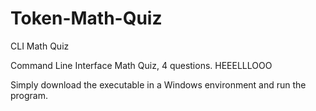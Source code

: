 # Token-Math-Quiz
CLI Math Quiz

Command Line Interface Math Quiz, 4 questions. HEEELLLOOO

Simply download the executable in a Windows environment and run the program.
